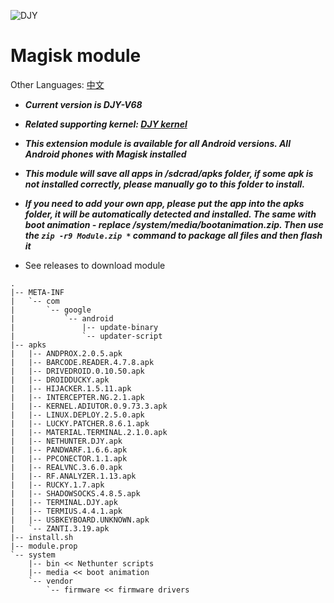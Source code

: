 ![DJY](Images/LOGO.jpg)

# Magisk module

Other Languages: [中文](README_ZH.md)

* ***Current version is DJY-V68***

* ***Related supporting kernel: [DJY kernel](https://johanlike.github.io/DJY-Oneplus6-or-Oneplus6T-Nethunter-Andrax-Kernel/)***

* ***This extension module is available for all Android versions. All Android phones with Magisk installed***

* ***This module will save all apps in /sdcrad/apks folder, if some apk is not installed correctly, please manually go to this folder to install.***

* ***If you need to add your own app, please put the app into the apks folder, it will be automatically detected and installed. The same with boot animation - replace /system/media/bootanimation.zip. Then use the ```zip -r9 Module.zip *``` command to package all files and then flash it***

* See releases to download module

```
.
|-- META-INF
|   `-- com
|       `-- google
|           `-- android
|               |-- update-binary
|               `-- updater-script
|-- apks
|   |-- ANDPROX.2.0.5.apk
|   |-- BARCODE.READER.4.7.8.apk
|   |-- DRIVEDROID.0.10.50.apk
|   |-- DROIDDUCKY.apk
|   |-- HIJACKER.1.5.11.apk
|   |-- INTERCEPTER.NG.2.1.apk
|   |-- KERNEL.ADIUTOR.0.9.73.3.apk
|   |-- LINUX.DEPLOY.2.5.0.apk
|   |-- LUCKY.PATCHER.8.6.1.apk
|   |-- MATERIAL.TERMINAL.2.1.0.apk
|   |-- NETHUNTER.DJY.apk
|   |-- PANDWARF.1.6.6.apk
|   |-- PPCONECTOR.1.1.apk
|   |-- REALVNC.3.6.0.apk
|   |-- RF.ANALYZER.1.13.apk
|   |-- RUCKY.1.7.apk
|   |-- SHADOWSOCKS.4.8.5.apk
|   |-- TERMINAL.DJY.apk
|   |-- TERMIUS.4.4.1.apk
|   |-- USBKEYBOARD.UNKNOWN.apk
|   `-- ZANTI.3.19.apk
|-- install.sh
|-- module.prop
`-- system
    |-- bin << Nethunter scripts
    |-- media << boot animation
    `-- vendor
        `-- firmware << firmware drivers
```
